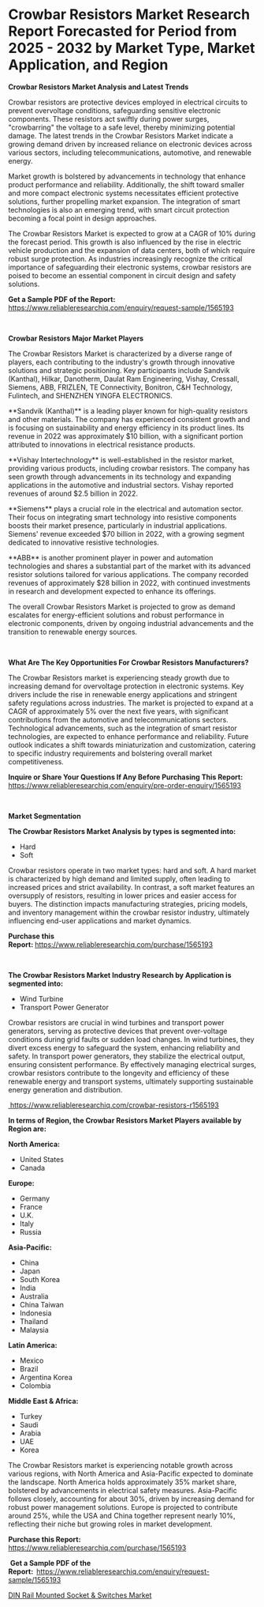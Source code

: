 <p><h1>Crowbar Resistors Market Research Report Forecasted for Period from 2025 -  2032 by Market Type, Market Application, and Region</h1></p><p><strong>Crowbar Resistors Market Analysis and Latest Trends</strong></p>
<p><p>Crowbar resistors are protective devices employed in electrical circuits to prevent overvoltage conditions, safeguarding sensitive electronic components. These resistors act swiftly during power surges, "crowbarring" the voltage to a safe level, thereby minimizing potential damage. The latest trends in the Crowbar Resistors Market indicate a growing demand driven by increased reliance on electronic devices across various sectors, including telecommunications, automotive, and renewable energy. </p><p>Market growth is bolstered by advancements in technology that enhance product performance and reliability. Additionally, the shift toward smaller and more compact electronic systems necessitates efficient protective solutions, further propelling market expansion. The integration of smart technologies is also an emerging trend, with smart circuit protection becoming a focal point in design approaches.</p><p>The Crowbar Resistors Market is expected to grow at a CAGR of 10% during the forecast period. This growth is also influenced by the rise in electric vehicle production and the expansion of data centers, both of which require robust surge protection. As industries increasingly recognize the critical importance of safeguarding their electronic systems, crowbar resistors are poised to become an essential component in circuit design and safety solutions.</p></p>
<p><strong>Get a Sample PDF of the Report:&nbsp;</strong> <a href="https://www.reliableresearchiq.com/enquiry/request-sample/1565193?utm_campaign=2245&utm_medium=2&utm_source=Github&utm_content=ia&utm_term=12022025&utm_id=crowbar-resistors">https://www.reliableresearchiq.com/enquiry/request-sample/1565193</a></p>
<p>&nbsp;</p>
<p><strong>Crowbar Resistors Major Market Players</strong></p>
<p><p>The Crowbar Resistors Market is characterized by a diverse range of players, each contributing to the industry's growth through innovative solutions and strategic positioning. Key participants include Sandvik (Kanthal), Hilkar, Danotherm, Daulat Ram Engineering, Vishay, Cressall, Siemens, ABB, FRIZLEN, TE Connectivity, Bonitron, C&H Technology, Fulintech, and SHENZHEN YINGFA ELECTRONICS.</p><p>**Sandvik (Kanthal)** is a leading player known for high-quality resistors and other materials. The company has experienced consistent growth and is focusing on sustainability and energy efficiency in its product lines. Its revenue in 2022 was approximately $10 billion, with a significant portion attributed to innovations in electrical resistance products.</p><p>**Vishay Intertechnology** is well-established in the resistor market, providing various products, including crowbar resistors. The company has seen growth through advancements in its technology and expanding applications in the automotive and industrial sectors. Vishay reported revenues of around $2.5 billion in 2022.</p><p>**Siemens** plays a crucial role in the electrical and automation sector. Their focus on integrating smart technology into resistive components boosts their market presence, particularly in industrial applications. Siemens' revenue exceeded $70 billion in 2022, with a growing segment dedicated to innovative resistive technologies.</p><p>**ABB** is another prominent player in power and automation technologies and shares a substantial part of the market with its advanced resistor solutions tailored for various applications. The company recorded revenues of approximately $28 billion in 2022, with continued investments in research and development expected to enhance its offerings.</p><p>The overall Crowbar Resistors Market is projected to grow as demand escalates for energy-efficient solutions and robust performance in electronic components, driven by ongoing industrial advancements and the transition to renewable energy sources.</p></p>
<p>&nbsp;</p>
<p><strong>What Are The Key Opportunities For Crowbar Resistors Manufacturers?</strong></p>
<p><p>The Crowbar Resistors market is experiencing steady growth due to increasing demand for overvoltage protection in electronic systems. Key drivers include the rise in renewable energy applications and stringent safety regulations across industries. The market is projected to expand at a CAGR of approximately 5% over the next five years, with significant contributions from the automotive and telecommunications sectors. Technological advancements, such as the integration of smart resistor technologies, are expected to enhance performance and reliability. Future outlook indicates a shift towards miniaturization and customization, catering to specific industry requirements and bolstering overall market competitiveness.</p></p>
<p><strong>Inquire or Share Your Questions If Any Before Purchasing This Report:</strong> <a href="https://www.reliableresearchiq.com/enquiry/pre-order-enquiry/1565193?utm_campaign=2245&utm_medium=2&utm_source=Github&utm_content=ia&utm_term=12022025&utm_id=crowbar-resistors">https://www.reliableresearchiq.com/enquiry/pre-order-enquiry/1565193</a></p>
<p>&nbsp;</p>
<p><strong>Market Segmentation</strong></p>
<p><strong>The Crowbar Resistors Market Analysis by types is segmented into:</strong></p>
<p><ul><li>Hard</li><li>Soft</li></ul></p>
<p><p>Crowbar resistors operate in two market types: hard and soft. A hard market is characterized by high demand and limited supply, often leading to increased prices and strict availability. In contrast, a soft market features an oversupply of resistors, resulting in lower prices and easier access for buyers. The distinction impacts manufacturing strategies, pricing models, and inventory management within the crowbar resistor industry, ultimately influencing end-user applications and market dynamics.</p></p>
<p><strong>Purchase this Report:&nbsp;</strong><a href="https://www.reliableresearchiq.com/purchase/1565193?utm_campaign=2245&utm_medium=2&utm_source=Github&utm_content=ia&utm_term=12022025&utm_id=crowbar-resistors">https://www.reliableresearchiq.com/purchase/1565193</a></p>
<p>&nbsp;</p>
<p><strong>The Crowbar Resistors Market Industry Research by Application is segmented into:</strong></p>
<p><ul><li>Wind Turbine</li><li>Transport Power Generator</li></ul></p>
<p><p>Crowbar resistors are crucial in wind turbines and transport power generators, serving as protective devices that prevent over-voltage conditions during grid faults or sudden load changes. In wind turbines, they divert excess energy to safeguard the system, enhancing reliability and safety. In transport power generators, they stabilize the electrical output, ensuring consistent performance. By effectively managing electrical surges, crowbar resistors contribute to the longevity and efficiency of these renewable energy and transport systems, ultimately supporting sustainable energy generation and distribution.</p></p>
<p><a href="https://www.reliableresearchiq.com/crowbar-resistors-r1565193?utm_campaign=2245&utm_medium=2&utm_source=Github&utm_content=ia&utm_term=12022025&utm_id=crowbar-resistors">&nbsp;https://www.reliableresearchiq.com/crowbar-resistors-r1565193</a></p>
<p><strong>In terms of Region, the Crowbar Resistors Market Players available by Region are:</strong></p>
<p>
    <p> <strong> North America: </strong>
        <ul>
            <li>United States</li>
            <li>Canada</li>
        </ul>
        </p> 
    <p> <strong> Europe: </strong>
        <ul>
            <li>Germany</li>
            <li>France</li>
            <li>U.K.</li>
            <li>Italy</li>
            <li>Russia</li>
        </ul>
        </p> 
    <p> <strong> Asia-Pacific: </strong>
        <ul>
            <li>China</li>
            <li>Japan</li>
            <li>South Korea</li>
            <li>India</li>
            <li>Australia</li>
            <li>China Taiwan</li>
            <li>Indonesia</li>
            <li>Thailand</li>
            <li>Malaysia</li>
        </ul>
        </p> 
    <p> <strong> Latin America: </strong>
        <ul>
            <li>Mexico</li>
            <li>Brazil</li>
            <li>Argentina Korea</li>
            <li>Colombia</li>
        </ul>
        </p> 
    <p> <strong> Middle East & Africa: </strong>
        <ul>
            <li>Turkey</li>
            <li>Saudi</li>
            <li>Arabia</li>
            <li>UAE</li>
            <li>Korea</li>
        </ul>
    </p>
    </p>
<p><p>The Crowbar Resistors market is experiencing notable growth across various regions, with North America and Asia-Pacific expected to dominate the landscape. North America holds approximately 35% market share, bolstered by advancements in electrical safety measures. Asia-Pacific follows closely, accounting for about 30%, driven by increasing demand for robust power management solutions. Europe is projected to contribute around 25%, while the USA and China together represent nearly 10%, reflecting their niche but growing roles in market development.</p></p>
<p><strong>Purchase this Report: </strong><a href="https://www.reliableresearchiq.com/purchase/1565193?utm_campaign=2245&utm_medium=2&utm_source=Github&utm_content=ia&utm_term=12022025&utm_id=crowbar-resistors">https://www.reliableresearchiq.com/purchase/1565193</a></p>
<p>&nbsp;<strong>Get a Sample PDF of the Report:&nbsp;&nbsp;</strong><a href="https://www.reliableresearchiq.com/enquiry/request-sample/1565193?utm_campaign=2245&utm_medium=2&utm_source=Github&utm_content=ia&utm_term=12022025&utm_id=crowbar-resistors">https://www.reliableresearchiq.com/enquiry/request-sample/1565193</a></p>
<p><strong></strong></p>
<p><p><a href="https://github.com/rileymgdorcas/Market-Research-Report-List-1/blob/main/din-rail-mounted-socket-switches-market.md?utm_campaign=2245&utm_medium=2&utm_source=Github&utm_content=ia&utm_term=12022025&utm_id=crowbar-resistors">DIN Rail Mounted Socket & Switches Market</a></p></p>